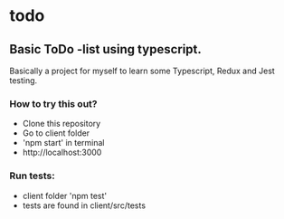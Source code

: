 # todo
## Basic ToDo -list using typescript.
Basically a project for myself to learn some Typescript, Redux and Jest testing.

### How to try this out?
* Clone this repository
* Go to client folder
* 'npm start' in terminal
* http://localhost:3000

### Run tests:
* client folder 'npm test'
* tests are found in client/src/tests

